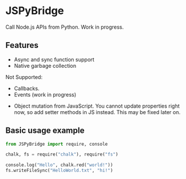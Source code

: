 # JSPyBridge

Call Node.js APIs from Python. Work in progress.

## Features

* Async and sync function support
* Native garbage collection

Not Supported:
* Callbacks. 
* Events (work in progress)
<!-- The future is async! Use async when possible or EventEmitter. To call callback functions, 
use Node.js's `util.promisify` or the one built-in to this lib, `JSPyBridge.promisify`.  
The promisify function built into this lib supports callbacks in any location, not just the last paramater.
-->
* Object mutation from JavaScript. You cannot update properties right now, so add setter methods in JS instead. This may be fixed later on.

## Basic usage example

```py
from JSPyBridge import require, console

chalk, fs = require("chalk"), require("fs")

console.log("Hello", chalk.red("world!"))
fs.writeFileSync("HelloWorld.txt", "hi!")
```
